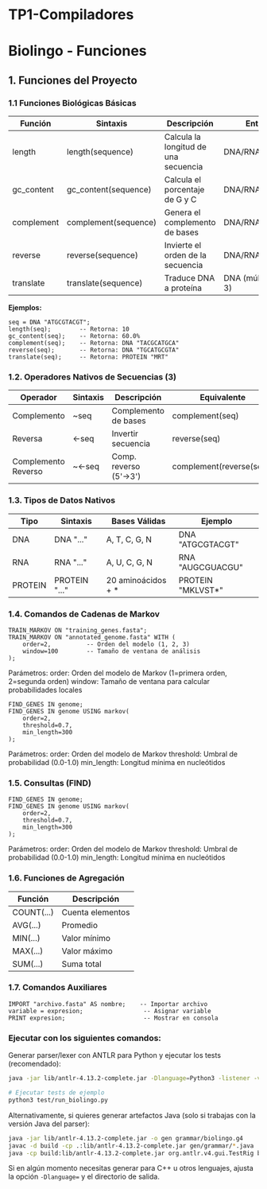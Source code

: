 # TP1-Compiladores


# Biolingo - Funciones 

## 1. Funciones del Proyecto

### 1.1 Funciones Biológicas Básicas
| Función       | Sintaxis               | Descripción                           | Entrada           | Salida                  |
|---------------|----------------------|---------------------------------------|-----------------|-----------------------|
| length        | length(sequence)      | Calcula la longitud de una secuencia  | DNA/RNA/PROTEIN | Número entero          |
| gc_content    | gc_content(sequence)  | Calcula el porcentaje de G y C        | DNA/RNA         | Porcentaje (0-100%)    |
| complement    | complement(sequence)  | Genera el complemento de bases         | DNA/RNA         | Secuencia complementaria|
| reverse       | reverse(sequence)     | Invierte el orden de la secuencia     | DNA/RNA/PROTEIN | Secuencia invertida    |
| translate     | translate(sequence)   | Traduce DNA a proteína                 | DNA (múltiplo de 3) | PROTEIN             |

**Ejemplos:**
```bioling
seq = DNA "ATGCGTACGT";
length(seq);        -- Retorna: 10
gc_content(seq);    -- Retorna: 60.0%
complement(seq);    -- Retorna: DNA "TACGCATGCA"
reverse(seq);       -- Retorna: DNA "TGCATGCGTA"
translate(seq);     -- Retorna: PROTEIN "MRT"
```

### 1.2. Operadores Nativos de Secuencias (3)
| Operador            | Sintaxis | Descripción           | Equivalente              |
| ------------------- | -------- | --------------------- | ------------------------ |
| Complemento         | ~seq     | Complemento de bases  | complement(seq)          |
| Reversa             | <-seq    | Invertir secuencia    | reverse(seq)             |
| Complemento Reverso | ~<-seq   | Comp. reverso (5'→3') | complement(reverse(seq)) |


### 1.3. Tipos de Datos Nativos
| Tipo    | Sintaxis      | Bases Válidas      | Ejemplo           |
| ------- | ------------- | ------------------ | ----------------- |
| DNA     | DNA "..."     | A, T, C, G, N      | DNA "ATGCGTACGT"  |
| RNA     | RNA "..."     | A, U, C, G, N      | RNA "AUGCGUACGU"  |
| PROTEIN | PROTEIN "..." | 20 aminoácidos + * | PROTEIN "MKLVST*" |

### 1.4. Comandos de Cadenas de Markov
```bioling
TRAIN_MARKOV ON "training_genes.fasta";
TRAIN_MARKOV ON "annotated_genome.fasta" WITH (
    order=2,          -- Orden del modelo (1, 2, 3)
    window=100        -- Tamaño de ventana de análisis
);
```

Parámetros:
order: Orden del modelo de Markov (1=primera orden, 2=segunda orden)
window: Tamaño de ventana para calcular probabilidades locales
```bioling
FIND_GENES IN genome;
FIND_GENES IN genome USING markov(
    order=2,          
    threshold=0.7,    
    min_length=300    
);
```

Parámetros:
order: Orden del modelo de Markov
threshold: Umbral de probabilidad (0.0-1.0)
min_length: Longitud mínima en nucleótidos

### 1.5. Consultas (FIND)
```bioling
FIND_GENES IN genome;
FIND_GENES IN genome USING markov(
    order=2,          
    threshold=0.7,    
    min_length=300    
);
```
Parámetros:
order: Orden del modelo de Markov
threshold: Umbral de probabilidad (0.0-1.0)
min_length: Longitud mínima en nucleótidos


### 1.6. Funciones de Agregación
| Función    | Descripción      |
| ---------- | ---------------- |
| COUNT(...) | Cuenta elementos |
| AVG(...)   | Promedio         |
| MIN(...)   | Valor mínimo     |
| MAX(...)   | Valor máximo     |
| SUM(...)   | Suma total       |


### 1.7. Comandos Auxiliares
```bioling
IMPORT "archivo.fasta" AS nombre;    -- Importar archivo
variable = expresion;                 -- Asignar variable
PRINT expresion;                      -- Mostrar en consola
```


### Ejecutar con los siguientes comandos:

Generar parser/lexer con ANTLR para Python y ejecutar los tests (recomendado):

```bash
java -jar lib/antlr-4.13.2-complete.jar -Dlanguage=Python3 -listener -visitor -o source grammar/biolingo.g4

# Ejecutar tests de ejemplo
python3 test/run_biolingo.py
```

Alternativamente, si quieres generar artefactos Java (solo si trabajas con la versión Java del parser):

```bash
java -jar lib/antlr-4.13.2-complete.jar -o gen grammar/biolingo.g4
javac -d build -cp .:lib/antlr-4.13.2-complete.jar gen/grammar/*.java
java -cp build:lib/antlr-4.13.2-complete.jar org.antlr.v4.gui.TestRig biolingo program -tokens input/input.txt
```

Si en algún momento necesitas generar para C++ u otros lenguajes, ajusta la opción `-Dlanguage=` y el directorio de salida.
